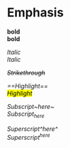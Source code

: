 
# Emphasis

**bold** <br>
<strong>bold</strong>

*Italic* <br>
<em>Italic<em>

~~Strikethrough~~

==Highlight== <br>
<mark>Highlight</mark>

Subscript~here~ <br>
Subscript<sub>here</sub>

Superscript^here^ <br>
Superscript<sup>here</sup>
